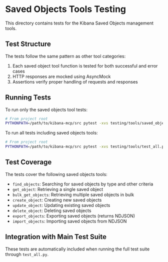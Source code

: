 # Saved Objects Tools Testing

This directory contains tests for the Kibana Saved Objects management tools.

## Test Structure

The tests follow the same pattern as other tool categories:

1. Each saved object tool function is tested for both successful and error cases
2. HTTP responses are mocked using AsyncMock
3. Assertions verify proper handling of requests and responses

## Running Tests

To run only the saved objects tool tests:

```bash
# From project root
PYTHONPATH=/path/to/kibana-mcp/src pytest -xvs testing/tools/saved_objects/test_saved_objects.py
```

To run all tests including saved objects tools:

```bash
# From project root
PYTHONPATH=/path/to/kibana-mcp/src pytest -xvs testing/tools/test_all.py
```

## Test Coverage

The tests cover the following saved objects tools:

- `find_objects`: Searching for saved objects by type and other criteria
- `get_object`: Retrieving a single saved object
- `bulk_get_objects`: Retrieving multiple saved objects in bulk
- `create_object`: Creating new saved objects
- `update_object`: Updating existing saved objects
- `delete_object`: Deleting saved objects
- `export_objects`: Exporting saved objects (returns NDJSON)
- `import_objects`: Importing saved objects from NDJSON

## Integration with Main Test Suite

These tests are automatically included when running the full test suite through `test_all.py`.
